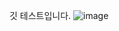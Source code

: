 깃 테스트입니다.
![image](https://github.com/user-attachments/assets/d8902ec6-7395-474e-b9f4-a180d3977231)
